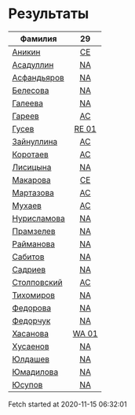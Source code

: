 # Результаты
Фамилия | 29
---|:---:
[Аникин](Аникин/README.md)  | [CE](Аникин/29.md)
[Асадуллин](Асадуллин/README.md)  | [NA](Асадуллин/29.md)
[Асфандьяров](Асфандьяров/README.md)  | [NA](Асфандьяров/29.md)
[Белесова](Белесова/README.md)  | [NA](Белесова/29.md)
[Галеева](Галеева/README.md)  | [NA](Галеева/29.md)
[Гареев](Гареев/README.md)  | [AC](Гареев/29.md)
[Гусев](Гусев/README.md)  | [RE 01](Гусев/29.md)
[Зайнуллина](Зайнуллина/README.md)  | [AC](Зайнуллина/29.md)
[Коротаев](Коротаев/README.md)  | [AC](Коротаев/29.md)
[Лисицына](Лисицына/README.md)  | [NA](Лисицына/29.md)
[Макарова](Макарова/README.md)  | [CE](Макарова/29.md)
[Мартазова](Мартазова/README.md)  | [AC](Мартазова/29.md)
[Мухаев](Мухаев/README.md)  | [AC](Мухаев/29.md)
[Нурисламова](Нурисламова/README.md)  | [NA](Нурисламова/29.md)
[Прамзелев](Прамзелев/README.md)  | [NA](Прамзелев/29.md)
[Райманова](Райманова/README.md)  | [NA](Райманова/29.md)
[Сабитов](Сабитов/README.md)  | [NA](Сабитов/29.md)
[Садриев](Садриев/README.md)  | [NA](Садриев/29.md)
[Столповский](Столповский/README.md)  | [AC](Столповский/29.md)
[Тихомиров](Тихомиров/README.md)  | [NA](Тихомиров/29.md)
[Федорова](Федорова/README.md)  | [NA](Федорова/29.md)
[Федорчук](Федорчук/README.md)  | [NA](Федорчук/29.md)
[Хасанова](Хасанова/README.md)  | [WA 01](Хасанова/29.md)
[Хусаенов](Хусаенов/README.md)  | [NA](Хусаенов/29.md)
[Юлдашев](Юлдашев/README.md)  | [NA](Юлдашев/29.md)
[Юмадилова](Юмадилова/README.md)  | [NA](Юмадилова/29.md)
[Юсупов](Юсупов/README.md)  | [NA](Юсупов/29.md)

Fetch started at 2020-11-15 06:32:01
